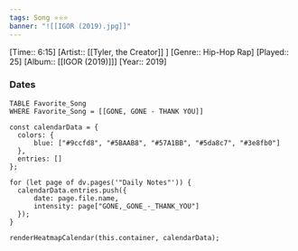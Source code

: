 ```yaml
---
tags: Song ⭐⭐⭐ 
banner: "![[IGOR (2019).jpg]]"
---
```

[Time:: 6:15]
[Artist:: [[Tyler, the Creator]] ]
[Genre:: Hip-Hop Rap]
[Played:: 25]
[Album:: [[IGOR (2019)]]]
[Year:: 2019]
### Dates
````dataview
TABLE Favorite_Song
WHERE Favorite_Song = [[GONE, GONE - THANK YOU]]
````

  ```dataviewjs
const calendarData = { 
	colors: { 
		blue: ["#9ccfd8", "#5BAAB8", "#57A1BB", "#5da8c7", "#3e8fb0"] 
	}, 
	entries: [] 
}; 

for (let page of dv.pages('"Daily Notes"')) { 
	calendarData.entries.push({ 
		date: page.file.name, 
		intensity: page["GONE,_GONE_-_THANK_YOU"]
	}); 
} 

renderHeatmapCalendar(this.container, calendarData);
```
